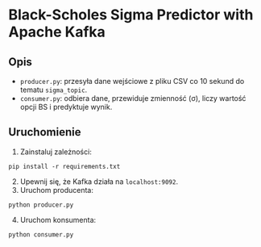 # Black-Scholes Sigma Predictor with Apache Kafka

## Opis
- `producer.py`: przesyła dane wejściowe z pliku CSV co 10 sekund do tematu `sigma_topic`.
- `consumer.py`: odbiera dane, przewiduje zmienność (σ), liczy wartość opcji BS i predyktuje wynik.

## Uruchomienie
1. Zainstaluj zależności:
```
pip install -r requirements.txt
```
2. Upewnij się, że Kafka działa na `localhost:9092`.
3. Uruchom producenta:
```
python producer.py
```
4. Uruchom konsumenta:
```
python consumer.py
```
